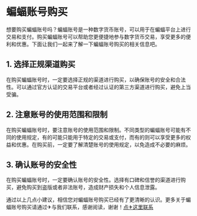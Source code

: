 # 蝙蝠账号购买

想要购买蝙蝠账号吗？蝙蝠账号是一种数字货币账号，可以用于在蝙蝠平台上进行交易和支付。购买蝙蝠账号可以帮助您更便捷地参与数字货币交易，享受更多的便利和优惠。下面让我们一起来了解一下蝙蝠账号购买的相关信息吧。

## 1. 选择正规渠道购买

在购买蝙蝠账号时，一定要选择正规的渠道进行购买，以确保账号的安全和合法性。可以通过官方认证的交易平台或者经过认证的第三方渠道进行购买，避免上当受骗。

## 2. 注意账号的使用范围和限制

在购买蝙蝠账号时，要注意账号的使用范围和限制。不同类型的蝙蝠账号可能有不同的使用规定，有的可能只能用于特定的交易或支付，而有的则可以享受更多的权益和优惠。在购买前，一定要了解清楚账号的使用规定，以免造成不必要的麻烦。

## 3. 确认账号的安全性

在购买蝙蝠账号时，一定要确认账号的安全性。选择有口碑和信誉的渠道进行购买，避免购买到盗版或者非法账号，造成财产损失和个人信息泄露。

通过以上几点小建议，相信您对蝙蝠账号购买已经有了更清晰的认识。更多关于蝙蝠账号购买请通过✈与我们联系，感谢阅读，谢谢！[点✈这里联系](https://a.k02.cc)